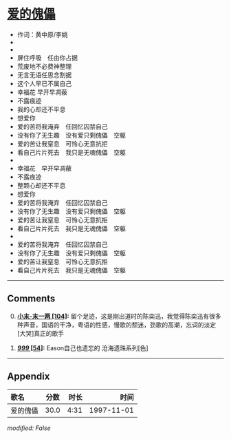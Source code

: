 # [爱的傀儡](https://music.163.com/song?id=67805)

* 作词：黄中原/李姚
*
*
* 屏住呼吸　任由你占据
* 荒废地不必费神整理
* 无言无语任思念割据
* 这个人早已不属自己
* 幸福花 早开早凋蔽
* 不露痕迹
* 我的心却还不平息
* 想爱你
* 爱的苦将我淹弃　任回忆囚禁自己
* 没有你了无生趣　没有爱只剩傀儡　空躯
* 爱的苦让我窒息　可怜心无意抗拒
* 看自己片片死去　我只是无魂傀儡　空躯
* 
* 幸福花　早开早凋蔽
* 不露痕迹
* 整颗心却还不平息
* 想爱你
* 爱的苦将我淹弃　任回忆囚禁自己
* 没有你了无生趣　没有爱只剩傀儡　空躯
* 爱的苦让我窒息　可怜心无意抗拒
* 看自己片片死去　我只是无魂傀儡　空躯
* 
* 爱的苦将我淹弃　任回忆囚禁自己
* 没有你了无生趣　没有爱只剩傀儡　空躯
* 爱的苦让我窒息　可怜心无意抗拒
* 看自己片片死去　我只是无魂傀儡　空躯


---

## Comments
0. **[小末-末一两 \[104\]](https://music.163.com/#/user/home?id=64213932):** 留个足迹，这是刚出道时的陈奕迅，我觉得陈奕迅有很多种声音，国语的干净，粤语的性感，慢歌的颓迷，劲歌的高潮，忘词的淡定[大哭]真正的歌手

1. **[_999_ \[54\]](https://music.163.com/#/user/home?id=66218295):** Eason自己也遗忘的 沧海遗珠系列[色]



---

## Appendix

|歌名|分数|时长|时间|
|:---|:---:|---:|---:|
|爱的傀儡|30.0|4:31|1997-11-01

*modified: False*